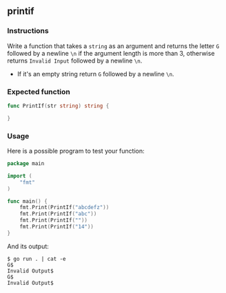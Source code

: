 ## printif

### Instructions

Write a function that takes a `string` as an argument and returns the letter `G` followed by a newline `\n` if the argument length is more than 3, otherwise returns `Invalid Input` followed by a newline `\n`.

- If it's an empty string return `G` followed by a newline `\n`.

### Expected function

```go
func PrintIf(str string) string {

}
```

### Usage

Here is a possible program to test your function:

```go
package main

import (
	"fmt"
)

func main() {
	fmt.Print(PrintIf("abcdefz"))
	fmt.Print(PrintIf("abc"))
	fmt.Print(PrintIf(""))
	fmt.Print(PrintIf("14"))
}

```

And its output:

```console
$ go run . | cat -e
G$
Invalid Output$
G$
Invalid Output$
```
